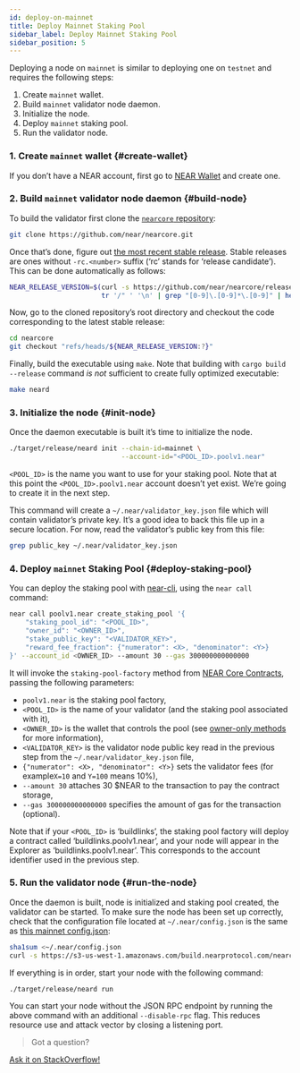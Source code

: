 ```yaml
---
id: deploy-on-mainnet
title: Deploy Mainnet Staking Pool
sidebar_label: Deploy Mainnet Staking Pool
sidebar_position: 5
---
```


Deploying a node on `mainnet` is similar to deploying one on `testnet`
and requires the following steps:

1. Create `mainnet` wallet.
2. Build `mainnet` validator node daemon.
3. Initialize the node.
4. Deploy `mainnet` staking pool.
5. Run the validator node.


### 1. Create `mainnet` wallet {#create-wallet}

If you don’t have a NEAR account, first go to [NEAR
Wallet](https://wallet.near.org/) and create one.


### 2. Build `mainnet` validator node daemon {#build-node}

To build the validator first clone the [`nearcore`
repository](https://github.com/near/nearcore):

```bash
git clone https://github.com/near/nearcore.git
```

Once that’s done, figure out [the most recent stable
release](https://github.com/near/nearcore/releases).  Stable releases
are ones without `-rc.<number>` suffix (‘rc’ stands for ‘release
candidate’).  This can be done automatically as follows:

```bash
NEAR_RELEASE_VERSION=$(curl -s https://github.com/near/nearcore/releases/latest |
                       tr '/" ' '\n' | grep "[0-9]\.[0-9]*\.[0-9]" | head -n 1)
```

Now, go to the cloned repository’s root directory and checkout the
code corresponding to the latest stable release:

```bash
cd nearcore
git checkout "refs/heads/${NEAR_RELEASE_VERSION:?}"
```

Finally, build the executable using `make`.  Note that building with
`cargo build --release` command *is not* sufficient to create fully
optimized executable:

```bash
make neard
```


### 3. Initialize the node {#init-node}

Once the daemon executable is built it’s time to initialize the node.

```bash
./target/release/neard init --chain-id=mainnet \
                            --account-id="<POOL_ID>.poolv1.near"
```

`<POOL_ID>` is the name you want to use for your staking pool.  Note
that at this point the `<POOL_ID>.poolv1.near` account doesn’t yet
exist.  We’re going to create it in the next step.

This command will create a `~/.near/validator_key.json` file which
will contain validator’s private key.  It’s a good idea to back this
file up in a secure location.  For now, read the validator’s public
key from this file:

```bash
grep public_key ~/.near/validator_key.json
```


### 4. Deploy `mainnet` Staking Pool {#deploy-staking-pool}

You can deploy the staking pool with [near-cli](https://github.com/near/near-cli),
using the `near call` command:

```bash
near call poolv1.near create_staking_pool '{
    "staking_pool_id": "<POOL_ID>",
    "owner_id": "<OWNER_ID>",
    "stake_public_key": "<VALIDATOR_KEY>",
    "reward_fee_fraction": {"numerator": <X>, "denominator": <Y>}
}' --account_id <OWNER_ID> --amount 30 --gas 300000000000000
```

It will invoke the `staking-pool-factory` method from [NEAR Core
Contracts](https://github.com/near/core-contracts), passing the
following parameters:

- `poolv1.near` is the staking pool factory,
- `<POOL_ID>` is the name of your validator (and the staking pool
  associated with it),
- `<OWNER_ID>` is the wallet that controls the pool (see [owner-only
  methods](https://github.com/near/core-contracts/tree/master/staking-pool#owner-only-methods)
  for more information),
- `<VALIDATOR_KEY>` is the validator node public key read in the
  previous step from the `~/.near/validator_key.json` file,
- `{"numerator": <X>, "denominator": <Y>}` sets the validator fees
  (for example`X=10` and `Y=100` means 10%),
- `--amount 30` attaches 30 $NEAR to the transaction to pay the
  contract storage,
- `--gas 300000000000000` specifies the amount of gas for the
  transaction (optional).

Note that if your `<POOL_ID>` is ‘buildlinks’, the staking pool
factory will deploy a contract called ‘buildlinks.poolv1.near’, and
your node will appear in the Explorer as ‘buildlinks.poolv1.near’.
This corresponds to the account identifier used in the previous step.


### 5. Run the validator node {#run-the-node}

Once the daemon is built, node is initialized and staking pool
created, the validator can be started.  To make sure the node has been
set up correctly, check that the configuration file located at
`~/.near/config.json` is the same as [this mainnet
config.json](https://s3-us-west-1.amazonaws.com/build.nearprotocol.com/nearcore-deploy/mainnet/validator/config.json):

```bash
sha1sum <~/.near/config.json
curl -s https://s3-us-west-1.amazonaws.com/build.nearprotocol.com/nearcore-deploy/mainnet/validator/config.json | sha1sum
```

If everything is in order, start your node with the following command:

```
./target/release/neard run
```

You can start your node without the JSON RPC endpoint by running the
above command with an additional `--disable-rpc` flag.  This reduces
resource use and attack vector by closing a listening port.


>Got a question?
<a href="https://stackoverflow.com/questions/tagged/nearprotocol">
  <h8>Ask it on StackOverflow!</h8></a>

